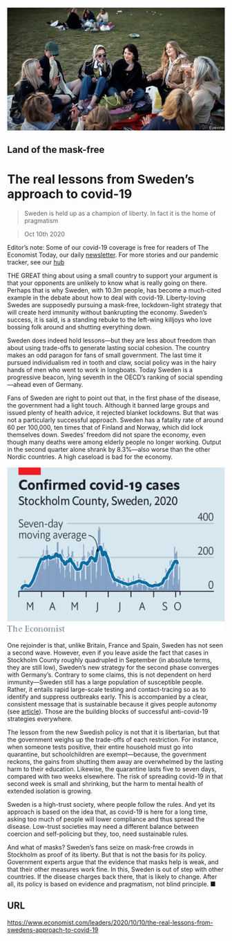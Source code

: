 ![](./images/20201010_LDP502.jpg)

## Land of the mask-free

# The real lessons from Sweden’s approach to covid-19

> Sweden is held up as a champion of liberty. In fact it is the home of pragmatism

> Oct 10th 2020

Editor’s note: Some of our covid-19 coverage is free for readers of The Economist Today, our daily [newsletter](https://www.economist.com/https://my.economist.com/user#newsletter). For more stories and our pandemic tracker, see our [hub](https://www.economist.com//news/2020/03/11/the-economists-coverage-of-the-coronavirus)

THE GREAT thing about using a small country to support your argument is that your opponents are unlikely to know what is really going on there. Perhaps that is why Sweden, with 10.3m people, has become a much-cited example in the debate about how to deal with covid-19. Liberty-loving Swedes are supposedly pursuing a mask-free, lockdown-light strategy that will create herd immunity without bankrupting the economy. Sweden’s success, it is said, is a standing rebuke to the left-wing killjoys who love bossing folk around and shutting everything down.

Sweden does indeed hold lessons—but they are less about freedom than about using trade-offs to generate lasting social cohesion. The country makes an odd paragon for fans of small government. The last time it pursued individualism red in tooth and claw, social policy was in the hairy hands of men who went to work in longboats. Today Sweden is a progressive beacon, lying seventh in the OECD’s ranking of social spending—ahead even of Germany.

Fans of Sweden are right to point out that, in the first phase of the disease, the government had a light touch. Although it banned large groups and issued plenty of health advice, it rejected blanket lockdowns. But that was not a particularly successful approach. Sweden has a fatality rate of around 60 per 100,000, ten times that of Finland and Norway, which did lock themselves down. Swedes’ freedom did not spare the economy, even though many deaths were among elderly people no longer working. Output in the second quarter alone shrank by 8.3%—also worse than the other Nordic countries. A high caseload is bad for the economy.



![](./images/20201010_LDC072.png)

One rejoinder is that, unlike Britain, France and Spain, Sweden has not seen a second wave. However, even if you leave aside the fact that cases in Stockholm County roughly quadrupled in September (in absolute terms, they are still low), Sweden’s new strategy for the second phase converges with Germany’s. Contrary to some claims, this is not dependent on herd immunity—Sweden still has a large population of susceptible people. Rather, it entails rapid large-scale testing and contact-tracing so as to identify and suppress outbreaks early. This is accompanied by a clear, consistent message that is sustainable because it gives people autonomy (see [article](https://www.economist.com//europe/2020/10/10/how-sweden-hopes-to-prevent-a-second-wave-of-covid-19)). Those are the building blocks of successful anti-covid-19 strategies everywhere.

The lesson from the new Swedish policy is not that it is libertarian, but that the government weighs up the trade-offs of each restriction. For instance, when someone tests positive, their entire household must go into quarantine, but schoolchildren are exempt—because, the government reckons, the gains from shutting them away are overwhelmed by the lasting harm to their education. Likewise, the quarantine lasts five to seven days, compared with two weeks elsewhere. The risk of spreading covid-19 in that second week is small and shrinking, but the harm to mental health of extended isolation is growing.

Sweden is a high-trust society, where people follow the rules. And yet its approach is based on the idea that, as covid-19 is here for a long time, asking too much of people will lower compliance and thus spread the disease. Low-trust societies may need a different balance between coercion and self-policing but they, too, need sustainable rules.

And what of masks? Sweden’s fans seize on mask-free crowds in Stockholm as proof of its liberty. But that is not the basis for its policy. Government experts argue that the evidence that masks help is weak, and that their other measures work fine. In this, Sweden is out of step with other countries. If the disease charges back there, that is likely to change. After all, its policy is based on evidence and pragmatism, not blind principle. ■

## URL

https://www.economist.com/leaders/2020/10/10/the-real-lessons-from-swedens-approach-to-covid-19

